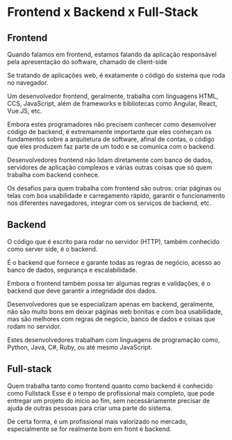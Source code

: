# Frontend x Backend x Full-Stack
## Frontend

Quando falamos em frontend, estamos falando da aplicação responsável pela
apresentação do software, chamado de client-side

Se tratando de aplicações web, é exatamente o código do sistema que roda no
navegador.

Um desenvolvedor frontend, geralmente, trabalha com linguagens HTML, CCS,
JavaScript, além de frameworks e bibliotecas como Angular, React, Vue.JS, etc.

Embora estes programadores não precisem conhecer como desenvolver código de
backend, é extremamente importante que eles conheçam os fundamentos sobre a
arquitetura de software, afinal de contas, o código que eles produzem faz
parte de um todo e se comunica com o backend.

Desenvolvedores frontend não lidam diretamente com banco de dados, servidores
de aplicação complexos e várias outras coisas que só quem trabalha com
backend conhece.

Os desafios para quem trabalha com frontend são outros: criar páginas ou telas
com boa usabilidade e carregamento rápido, garantir o funcionamento nos
diferentes navegadores, integrar com os serviços de backend, etc.

## Backend

O código que é escrito para rodar no servidor (HTTP), também conhecido como
server side, é o backend.

É o backend que fornece e garante todas as regras de negócio, acesso ao banco
de dados, segurança e escalabilidade.

Embora o frontend também possa ter algumas regras e validações, é o backend
que deve garantir a integridade dos dados.

Desenvolvedores que se especializam apenas em backend, geralmente, não são 
muito bons em deixar páginas web bonitas e com boa usabilidade, mas são
melhores com regras de negócio, banco de dados e coisas que rodam no 
servidor.

Estes desenvolvedores trabalham com linguagens de programação como, Python, 
Java, C#, Ruby, ou até mesmo JavaScript.

## Full-stack

Quem trabalha tanto como frontend quanto como backend é conhecido como Fullstack
Esse é o tempo de profissional mais completo, que pode entregar um projeto do início ao fim, 
sem necessáriamente precisar de ajuda de outras pessoas para criar uma parte do sistema.

De certa forma, é um profissional mais valorizado no mercado, especialmente se for realmente
bom em front e backend.
